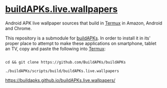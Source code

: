 # [buildAPKs.live.wallpapers](https://github.com/BuildAPKs/buildAPKs.live.wallpapers/)
Android APK live wallpaper sources that build in [Termux](https://github.com/termux) in Amazon, Android and Chrome. 

This repository is a submodule for [buildAPKs](https://github.com/BuildAPKs/buildAPKs).  In order to install it in its' proper place to attempt to make these applications on smartphone, tablet an TV, copy and paste the following into [Termux](https://github.com/termux):

```

cd && git clone https://github.com/BuildAPKs/buildAPKs

./buildAPKs/scripts/build/buildAPKs.live.wallpapers

```

https://buildapks.github.io/buildAPKs.live.wallpapers/
<!-- README.md OEF -->
